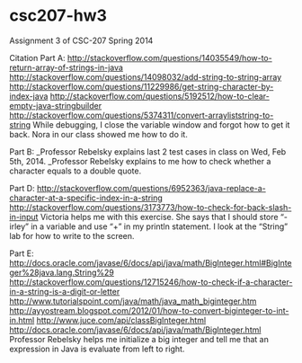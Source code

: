 csc207-hw3
==========

Assignment 3 of CSC-207 Spring 2014

Citation
Part A:
http://stackoverflow.com/questions/14035549/how-to-return-array-of-strings-in-java
http://stackoverflow.com/questions/14098032/add-string-to-string-array
http://stackoverflow.com/questions/11229986/get-string-character-by-index-java
http://stackoverflow.com/questions/5192512/how-to-clear-empty-java-stringbuilder
http://stackoverflow.com/questions/5374311/convert-arrayliststring-to-string
While debugging, I close the variable window and forgot how to get it back. Nora in our class showed me how to do it.

Part B:
_Professor Rebelsky explains last 2 test cases in class on Wed, Feb 5th, 2014.
_Professor Rebelsky explains to me how to check whether a character equals to a double quote.

Part D:
http://stackoverflow.com/questions/6952363/java-replace-a-character-at-a-specific-index-in-a-string
http://stackoverflow.com/questions/3173773/how-to-check-for-back-slash-in-input
Victoria helps me with this exercise. She says that I should store “-irley” in a variable and use “+” in my println statement.
I look at the “String” lab for how to write to the screen.

Part E:
http://docs.oracle.com/javase/6/docs/api/java/math/BigInteger.html#BigInteger%28java.lang.String%29
http://stackoverflow.com/questions/12715246/how-to-check-if-a-character-in-a-string-is-a-digit-or-letter
http://www.tutorialspoint.com/java/math/java_math_biginteger.htm
http://ayyostream.blogspot.com/2012/01/how-to-convert-biginteger-to-int-in.html
http://www.juce.com/api/classBigInteger.html
http://docs.oracle.com/javase/6/docs/api/java/math/BigInteger.html
Professor Rebelsky helps me initialize a big integer and tell me that an expression in Java is evaluate from left to right.
